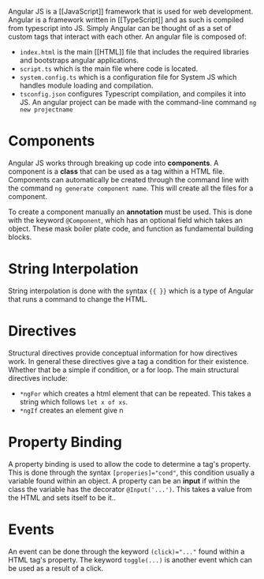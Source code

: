 Angular JS is a [[JavaScript]] framework that is used for web development. Angular is a framework written in [[TypeScript]] and as such is compiled from typescript into JS. Simply Angular can be thought of as a set of custom tags that interact with each other. An angular file is composed of:
- `index.html` is the main [[HTML]] file that includes the required libraries and bootstraps angular applications.
- `script.ts` which is the main file where code is located.
- `system.config.ts` which is a configuration file for System JS which handles module loading and compilation.
- `tsconfig.json` configures Typescript compilation, and compiles it into JS.
An angular project can be made with the command-line command `ng new projectname`

# Components
Angular JS works through breaking up code into **components**. A component is a **class** that can be used as a tag within a HTML file. Components can automatically be created through the command line with the command `ng generate component name`. This will create all the files for a component.

To create a component manually an **annotation** must be used. This is done with the keyword `@Component`, which has an optional field which takes an object. These mask boiler plate code, and function as fundamental building blocks.

# String Interpolation
String interpolation is done with the syntax `{{ }}` which is a type of Angular that runs a command to change the HTML.

# Directives
Structural directives provide conceptual information for how directives work. In general these directives give a tag a condition for their existence. Whether that be a simple if condition, or a for loop. The main structural directives include:
- `*ngFor` which creates a html element that can be repeated. This takes a string which follows `let x of xs`.
- `*ngIf` creates an element give n

# Property Binding
A property binding is used to allow the code to determine a tag's property. This is done through the syntax `[properies]="cond"`, this condition usually a variable found within an object. A property can be an **input** if within the class the variable has the decorator `@Input('...')`. This takes a value from the HTML and sets itself to be it..

# Events
An event can be done through the keyword `(click)="..."` found within a HTML tag's property. The keyword `toggle(...)` is another event which can be used as a result of a click.
